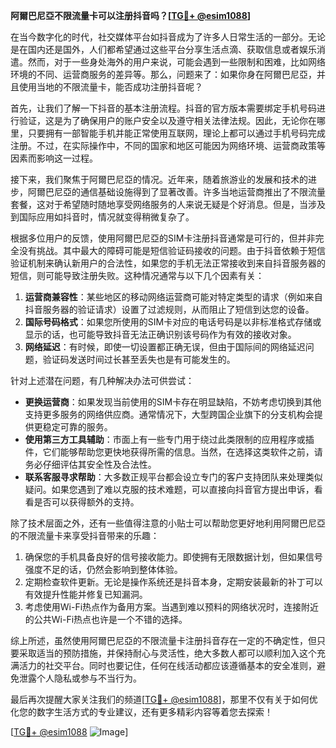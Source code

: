 **阿爾巴尼亞不限流量卡可以注册抖音吗？[[TG💪+ @esim1088](https://t.me/s/esim1088)]**

在当今数字化的时代，社交媒体平台如抖音成为了许多人日常生活的一部分。无论是在国内还是国外，人们都希望通过这些平台分享生活点滴、获取信息或者娱乐消遣。然而，对于一些身处海外的用户来说，可能会遇到一些限制和困难，比如网络环境的不同、运营商服务的差异等。那么，问题来了：如果你身在阿爾巴尼亞，并且使用当地的不限流量卡，能否成功注册抖音呢？

首先，让我们了解一下抖音的基本注册流程。抖音的官方版本需要绑定手机号码进行验证，这是为了确保用户的账户安全以及遵守相关法律法规。因此，无论你在哪里，只要拥有一部智能手机并能正常使用互联网，理论上都可以通过手机号码完成注册。不过，在实际操作中，不同的国家和地区可能因为网络环境、运营商政策等因素而影响这一过程。

接下来，我们聚焦于阿爾巴尼亞的情况。近年来，随着旅游业的发展和技术的进步，阿爾巴尼亞的通信基础设施得到了显著改善。许多当地运营商推出了不限流量套餐，这对于希望随时随地享受网络服务的人来说无疑是个好消息。但是，当涉及到国际应用如抖音时，情况就变得稍微复杂了。

根据多位用户的反馈，使用阿爾巴尼亞的SIM卡注册抖音通常是可行的，但并非完全没有挑战。其中最大的障碍可能是短信验证码接收的问题。由于抖音依赖于短信验证机制来确认新用户的合法性，如果您的手机无法正常接收到来自抖音服务器的短信，则可能导致注册失败。这种情况通常与以下几个因素有关：

1. **运营商兼容性**：某些地区的移动网络运营商可能对特定类型的请求（例如来自抖音服务器的验证请求）设置了过滤规则，从而阻止了短信到达您的设备。
2. **国际号码格式**：如果您所使用的SIM卡对应的电话号码是以非标准格式存储或显示的话，也可能导致抖音无法正确识别该号码作为有效的接收对象。
3. **网络延迟**：有时候，即使一切设置都正确无误，但由于国际间的网络延迟问题，验证码发送时间过长甚至丢失也是有可能发生的。

针对上述潜在问题，有几种解决办法可供尝试：

- **更换运营商**：如果发现当前使用的SIM卡存在明显缺陷，不妨考虑切换到其他支持更多服务的网络供应商。通常情况下，大型跨国企业旗下的分支机构会提供更稳定可靠的服务。
- **使用第三方工具辅助**：市面上有一些专门用于绕过此类限制的应用程序或插件，它们能够帮助您更快地获得所需的信息。当然，在选择这类软件之前，请务必仔细评估其安全性及合法性。
- **联系客服寻求帮助**：大多数正规平台都会设立专门的客户支持团队来处理类似疑问。如果您遇到了难以克服的技术难题，可以直接向抖音官方提出申诉，看看是否可以获得额外的支持。

除了技术层面之外，还有一些值得注意的小贴士可以帮助您更好地利用阿爾巴尼亞的不限流量卡来享受抖音带来的乐趣：

1. 确保您的手机具备良好的信号接收能力。即使拥有无限数据计划，但如果信号强度不足的话，仍然会影响到整体体验。
2. 定期检查软件更新。无论是操作系统还是抖音本身，定期安装最新的补丁可以有效提升性能并修复已知漏洞。
3. 考虑使用Wi-Fi热点作为备用方案。当遇到难以预料的网络状况时，连接附近的公共Wi-Fi热点也许是一个不错的选择。

综上所述，虽然使用阿爾巴尼亞的不限流量卡注册抖音存在一定的不确定性，但只要采取适当的预防措施，并保持耐心与灵活性，绝大多数人都可以顺利加入这个充满活力的社交平台。同时也要记住，任何在线活动都应该遵循基本的安全准则，避免泄露个人隐私或参与不当行为。

最后再次提醒大家关注我们的频道[[TG💪+ @esim1088](https://t.me/s/esim1088)]，那里不仅有关于如何优化您的数字生活方式的专业建议，还有更多精彩内容等着您去探索！

[[TG💪+ @esim1088](https://t.me/s/esim1088) ![Image](https://i.postimg.cc/4NQfJmqS/Snipaste-2025-05-13-00-14-12.png)]